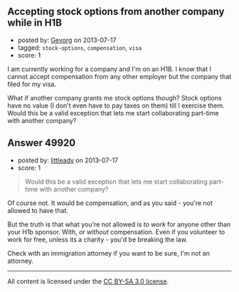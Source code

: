 ## Accepting stock options from another company while in H1B

- posted by: [Gevorg](https://stackexchange.com/users/-1/11414-gevorg) on 2013-07-17
- tagged: `stock-options`, `compensation`, `visa`
- score: 1

I am currently working for a company and I'm on an H1B. I know that I cannot accept compensation from any other employer but the company that filed for my visa.

What if another company grants me stock options though? Stock options have no value (I don't even have to pay taxes on them) till I exercise them. Would this be a valid exception that lets me start collaborating part-time with another company?



## Answer 49920

- posted by: [littleadv](https://stackexchange.com/users/-1/13808-littleadv) on 2013-07-17
- score: 1

> Would this be a valid exception that lets me start collaborating
> part-time with another company?

Of course not. It would be compensation, and as you said - you're not allowed to have that.

But the truth is that what you're not allowed is *to work* for anyone other than your H1b sponsor. With, *or without* compensation. Even if you volunteer to work for free, unless its a charity - you'd be breaking the law.

Check with an immigration attorney if you want to be sure, I'm not an attorney.



---

All content is licensed under the [CC BY-SA 3.0 license](https://creativecommons.org/licenses/by-sa/3.0/).
